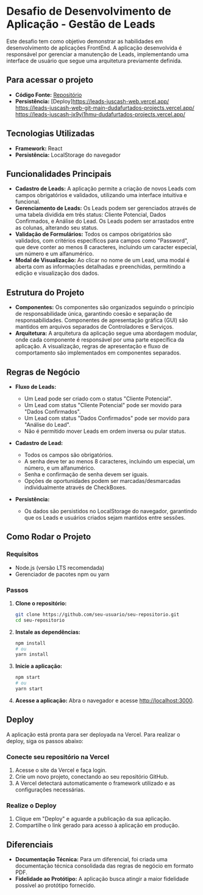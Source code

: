 # Desafio de Desenvolvimento de Aplicação - Gestão de Leads

Este desafio tem como objetivo demonstrar as habilidades em desenvolvimento de aplicações FrontEnd. A aplicação desenvolvida é responsável por gerenciar a manutenção de Leads, implementando uma interface de usuário que segue uma arquitetura previamente definida.

## Para acessar o projeto

- **Código Fonte:** [Repositório](https://github.com/dudafurtado/leads-juscash-web)
- **Persistência:** [Deploy]<https://leads-juscash-web.vercel.app/>
  <https://leads-juscash-web-git-main-dudafurtados-projects.vercel.app/>
  <https://leads-juscash-jx9yi1hmu-dudafurtados-projects.vercel.app/>

## Tecnologias Utilizadas

- **Framework:** React
- **Persistência:** LocalStorage do navegador

## Funcionalidades Principais

- **Cadastro de Leads:** A aplicação permite a criação de novos Leads com campos obrigatórios e validados, utilizando uma interface intuitiva e funcional.
- **Gerenciamento de Leads:** Os Leads podem ser gerenciados através de uma tabela dividida em três status: Cliente Potencial, Dados Confirmados, e Análise do Lead. Os Leads podem ser arrastados entre as colunas, alterando seu status.
- **Validação de Formulários:** Todos os campos obrigatórios são validados, com critérios específicos para campos como "Password", que deve conter ao menos 8 caracteres, incluindo um caracter especial, um número e um alfanumérico.
- **Modal de Visualização:** Ao clicar no nome de um Lead, uma modal é aberta com as informações detalhadas e preenchidas, permitindo a edição e visualização dos dados.

## Estrutura do Projeto

- **Componentes:** Os componentes são organizados seguindo o princípio de responsabilidade única, garantindo coesão e separação de responsabilidades. Componentes de apresentação gráfica (GUI) são mantidos em arquivos separados de Controladores e Serviços.
- **Arquitetura:** A arquitetura da aplicação segue uma abordagem modular, onde cada componente é responsável por uma parte específica da aplicação. A visualização, regras de apresentação e fluxo de comportamento são implementados em componentes separados.

## Regras de Negócio

- **Fluxo de Leads:**

  - Um Lead pode ser criado com o status "Cliente Potencial".
  - Um Lead com status "Cliente Potencial" pode ser movido para "Dados Confirmados".
  - Um Lead com status "Dados Confirmados" pode ser movido para "Análise do Lead".
  - Não é permitido mover Leads em ordem inversa ou pular status.

- **Cadastro de Lead:**

  - Todos os campos são obrigatórios.
  - A senha deve ter ao menos 8 caracteres, incluindo um especial, um número, e um alfanumérico.
  - Senha e confirmação de senha devem ser iguais.
  - Opções de oportunidades podem ser marcadas/desmarcadas individualmente através de CheckBoxes.

- **Persistência:**
  - Os dados são persistidos no LocalStorage do navegador, garantindo que os Leads e usuários criados sejam mantidos entre sessões.

## Como Rodar o Projeto

### Requisitos

- Node.js (versão LTS recomendada)
- Gerenciador de pacotes npm ou yarn

### Passos

1. **Clone o repositório:**

   ```bash
   git clone https://github.com/seu-usuario/seu-repositorio.git
   cd seu-repositorio
   ```

2. **Instale as dependências:**

   ```bash
   npm install
   # ou
   yarn install
   ```

3. **Inicie a aplicação:**

   ```bash
   npm start
   # ou
   yarn start
   ```

4. **Acesse a aplicação:**
   Abra o navegador e acesse <http://localhost:3000>.

## Deploy

A aplicação está pronta para ser deployada na Vercel. Para realizar o deploy, siga os passos abaixo:

### Conecte seu repositório na Vercel

1. Acesse o site da Vercel e faça login.
2. Crie um novo projeto, conectando ao seu repositório GitHub.
3. A Vercel detectará automaticamente o framework utilizado e as configurações necessárias.

### Realize o Deploy

1. Clique em "Deploy" e aguarde a publicação da sua aplicação.
2. Compartilhe o link gerado para acesso à aplicação em produção.

## Diferenciais

- **Documentação Técnica:** Para um diferencial, foi criada uma documentação técnica consolidada das regras de negócio em formato PDF.
- **Fidelidade ao Protótipo:** A aplicação busca atingir a maior fidelidade possível ao protótipo fornecido.
